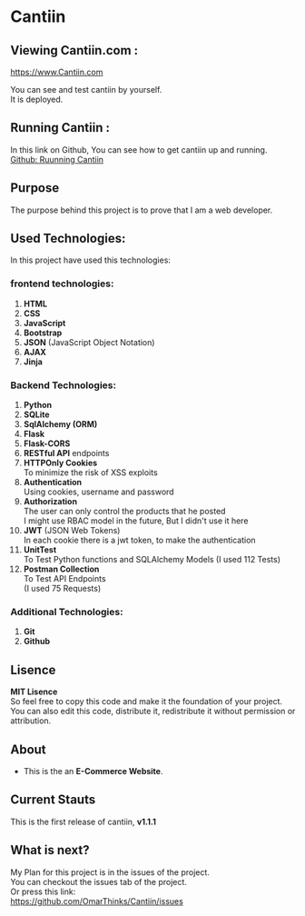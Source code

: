 # Cantiin #


## Viewing Cantiin.com : ##
<a href="https://www.cantiin.com/" target="_blank">
https://www.Cantiin.com</a>

You can see and test cantiin by yourself.  
It is deployed.

## Running Cantiin : ##
In this link on Github, You can see how to get 
cantiin up and running.  
<a 
href="https://github.com/OmarThinks/Cantiin/tree/master/src"
target="_blank">Github: Ruunning Cantiin</a>
## Purpose ##

The purpose behind this project is to prove that I am a 
web developer.

## Used Technologies: ##
In this project have used this technologies:

### frontend technologies: ###
1. **HTML**
2. **CSS**
3. **JavaScript**
4. **Bootstrap**  
5. **JSON** (JavaScript Object Notation)
6. **AJAX**
7. **Jinja**

### Backend Technologies: ###
1. **Python**
2. **SQLite**
3. **SqlAlchemy (ORM)**
4. **Flask**
5. **Flask-CORS**
6. **RESTful API** endpoints
7. **HTTPOnly Cookies**  
To minimize the risk of XSS exploits 
8. **Authentication**  
Using cookies, username and password
9. **Authorization**  
The user can only control the products that he posted  
I might use RBAC model in the future, But I didn't use it here
10. **JWT** (JSON Web Tokens)  
In each cookie there is a jwt token, to make the authentication
11. **UnitTest**  
To Test Python functions and SQLAlchemy Models
(I used 112 Tests)
12. **Postman Collection**  
To Test API Endpoints  
(I used 75 Requests) 



### Additional Technologies: ###
1. **Git**
2. **Github**



## Lisence ##
**MIT Lisence**  
So feel free to copy
this code and make it the foundation of your project.  
You can also edit this code, distribute it, redistribute it without
permission or attribution.


## About ##
- This is the an **E-Commerce Website**.



## Current Stauts ##
This is the first release of cantiin, **v1.1.1**

## What is next? ## 

My Plan for this project is in the issues of the project.  
You can checkout the issues tab of the project.  
Or press this link:  
<a href="https://github.com/OmarThinks/Cantiin/issues"
target="_blank">https://github.com/OmarThinks/Cantiin/issues</a>






